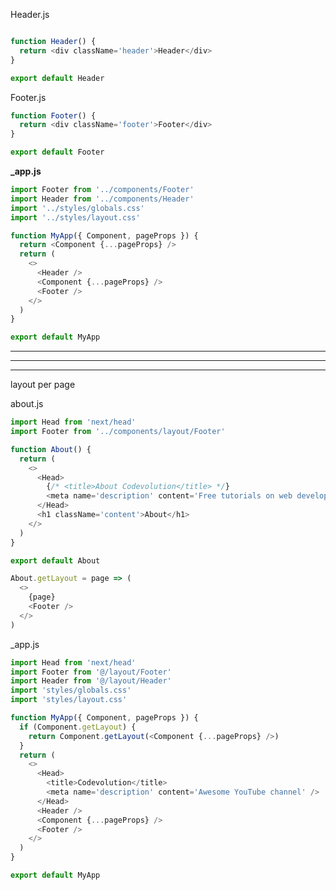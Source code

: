 
Header.js
```js

function Header() {
  return <div className='header'>Header</div>
}

export default Header
```

Footer.js
```js
function Footer() {
  return <div className='footer'>Footer</div>
}

export default Footer

```


**_app.js**
```js
import Footer from '../components/Footer'
import Header from '../components/Header'
import '../styles/globals.css'
import '../styles/layout.css'

function MyApp({ Component, pageProps }) {
  return <Component {...pageProps} />
  return (
    <>
      <Header />
      <Component {...pageProps} />
      <Footer />
    </>
  )
}

export default MyApp
```
----------------------------------------------------------------------
-------------------------------------------------------------------
---------------------------------------------------------

layout per page 

about.js
```js
import Head from 'next/head'
import Footer from '../components/layout/Footer'

function About() {
  return (
    <>
      <Head>
        {/* <title>About Codevolution</title> */}
        <meta name='description' content='Free tutorials on web development' />
      </Head>
      <h1 className='content'>About</h1>
    </>
  )
}

export default About

About.getLayout = page => (
  <>
    {page}
    <Footer />
  </>
)
```
_app.js
```js
import Head from 'next/head'
import Footer from '@/layout/Footer'
import Header from '@/layout/Header'
import 'styles/globals.css'
import 'styles/layout.css'

function MyApp({ Component, pageProps }) {
  if (Component.getLayout) {
    return Component.getLayout(<Component {...pageProps} />)
  }
  return (
    <>
      <Head>
        <title>Codevolution</title>
        <meta name='description' content='Awesome YouTube channel' />
      </Head>
      <Header />
      <Component {...pageProps} />
      <Footer />
    </>
  )
}

export default MyApp

```


